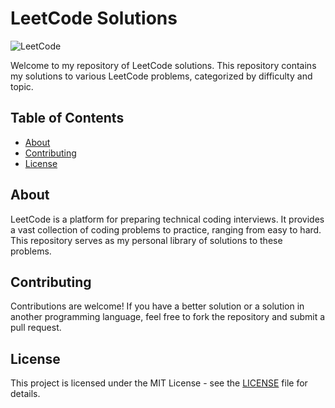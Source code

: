# LeetCode Solutions

![LeetCode](https://leetcode.com/static/images/LeetCode_Sharing.png)

Welcome to my repository of LeetCode solutions. This repository contains my solutions to various LeetCode problems, categorized by difficulty and topic. 

## Table of Contents

- [About](#about)
- [Contributing](#contributing)
- [License](#license)

## About

LeetCode is a platform for preparing technical coding interviews. It provides a vast collection of coding problems to practice, ranging from easy to hard. This repository serves as my personal library of solutions to these problems.

## Contributing

Contributions are welcome! If you have a better solution or a solution in another programming language, feel free to fork the repository and submit a pull request.

## License

This project is licensed under the MIT License - see the [LICENSE](LICENSE) file for details.
